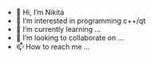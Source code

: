 - 👋 Hi, I’m Nikita
- 👀 I’m interested in programming c++/qt
- 🌱 I’m currently learning ...
- 💞️ I’m looking to collaborate on ...
- 📫 How to reach me ...

<!---
fastrex/fastrex is a ✨ special ✨ repository because its `README.md` (this file) appears on your GitHub profile.
You can click the Preview link to take a look at your changes.
--->
